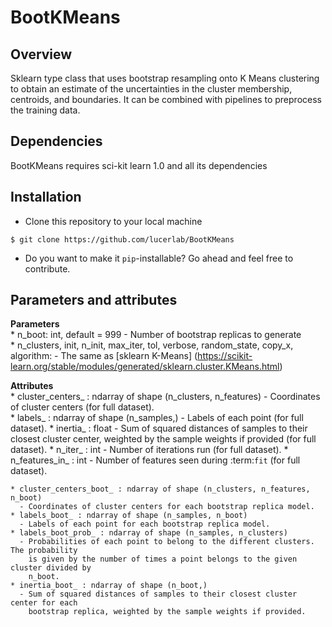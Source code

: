 # BootKMeans

## Overview

Sklearn type class that uses bootstrap resampling onto K Means clustering to obtain an estimate of the uncertainties in the cluster membership, centroids, and boundaries. 
It can be combined with pipelines to preprocess the training data. 

## Dependencies

BootKMeans requires sci-kit learn 1.0 and all its dependencies

## Installation

* Clone this repository to your local machine

```
$ git clone https://github.com/lucerlab/BootKMeans
```

* Do you want to make it `pip`-installable? Go ahead and feel free to contribute.

## Parameters and attributes

**Parameters**   
    * n_boot: int, default = 999
       - Number of bootstrap replicas to generate        
    * n_clusters, init, n_init, max_iter, tol, verbose, random_state, copy_x, algorithm:
       - The same as [sklearn K-Means] (https://scikit-learn.org/stable/modules/generated/sklearn.cluster.KMeans.html)

**Attributes**   
    * cluster_centers_ : ndarray of shape (n_clusters, n_features)
      - Coordinates of cluster centers (for full dataset).         
    * labels_ : ndarray of shape (n_samples,)
      - Labels of each point (for full dataset).
    * inertia_ : float
      - Sum of squared distances of samples to their closest cluster center,
        weighted by the sample weights if provided  (for full dataset).
    * n_iter_ : int
      - Number of iterations run  (for full dataset).
    * n_features_in_ : int
      - Number of features seen during :term:`fit`  (for full dataset).


    * cluster_centers_boot_ : ndarray of shape (n_clusters, n_features, n_boot)
      - Coordinates of cluster centers for each bootstrap replica model.
    * labels_boot_ : ndarray of shape (n_samples, n_boot)
      - Labels of each point for each bootstrap replica model.
    * labels_boot_prob_ : ndarray of shape (n_samples, n_clusters)
      - Probabilities of each point to belong to the different clusters. The probability
        is given by the number of times a point belongs to the given cluster divided by
        n_boot.
    * inertia_boot_ : ndarray of shape (n_boot,)
      - Sum of squared distances of samples to their closest cluster center for each
        bootstrap replica, weighted by the sample weights if provided.